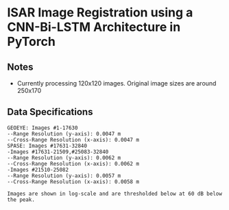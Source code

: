 # ISAR Image Registration using a CNN-Bi-LSTM Architecture in PyTorch

## Notes
- Currently processing 120x120 images. Original image sizes are around 250x170


## Data Specifications
```
GEOEYE: Images #1-17630
--Range Resolution (y-axis): 0.0047 m
--Cross-Range Resolution (x-axis): 0.0047 m
SPASE: Images #17631-32840
-Images #17631-21509,#25083-32840
--Range Resolution (y-axis): 0.0062 m
--Cross-Range Resolution (x-axis): 0.0062 m
-Images #21510-25082
--Range Resolution (y-axis): 0.0057 m
--Cross-Range Resolution (x-axis): 0.0058 m

Images are shown in log-scale and are thresholded below at 60 dB below the peak.
```